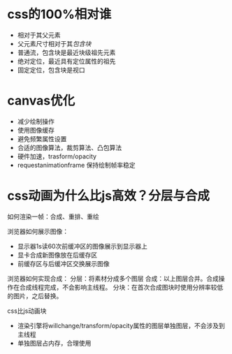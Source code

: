 # css的100%相对谁

- 相对于其父元素
- 父元素尺寸相对于其*包含块*
- 普通流，包含块是最近块级祖先元素
- 绝对定位，最近具有定位属性的祖先
- 固定定位，包含块是视口

# canvas优化

- 减少绘制操作
- 使用图像缓存
- 避免频繁属性设置
- 合适的图像算法，裁剪算法、凸包算法
- 硬件加速，trasform/opacity
- requestanimationframe 保持绘制帧率稳定

# css动画为什么比js高效？分层与合成

如何渲染一帧：合成、重排、重绘

浏览器如何展示图像：

- 显示器1s读60次前缓冲区的图像展示到显示器上
- 显卡合成新图像放在后缓存区
- 前缓存区与后缓冲区交换展示图像

浏览器如何实现合成：
分层：将素材分成多个图层
合成：以上图层合并。合成操作在合成线程完成，不会影响主线程。
分块：在首次合成图块时使用分辨率较低的图片，之后替换。

css比js动画块

- 渲染引擎将willchange/transform/opacity属性的图层单独图层，不会涉及到主线程
- 单独图层占内存，合理使用





